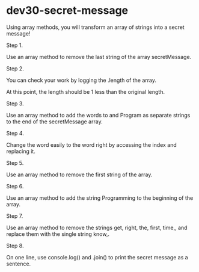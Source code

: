 # dev30-secret-message

Using array methods, you will transform an array of strings into a secret message!

Step 1.

Use an array method to remove the last string of the array secretMessage.

Step 2.

You can check your work by logging the .length of the array.

At this point, the length should be 1 less than the original length.

Step 3.

Use an array method to add the words to and Program as separate strings to the end of the secretMessage array.

Step 4.

Change the word easily to the word right by accessing the index and replacing it.

Step 5.

Use an array method to remove the first string of the array.

Step 6.

Use an array method to add the string Programming to the beginning of the array.

Step 7.

Use an array method to remove the strings get, right, the, first, time,, and replace them with the single string know,.

Step 8.

On one line, use console.log() and .join() to print the secret message as a sentence.
